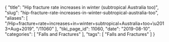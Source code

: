 {
    "title": "Hip fracture rate increases in winter (subtropical Australia too)",
    "slug": "hip-fracture-rate-increases-in-winter-subtropical-australia-too",
    "aliases": [
        "/Hip+fracture+rate+increases+in+winter+subtropical+Australia+too+\u2013+Aug+2019",
        "/11060"
    ],
    "tiki_page_id": 11060,
    "date": "2019-08-10",
    "categories": [
        "Falls and Fractures"
    ],
    "tags": [
        "Falls and Fractures"
    ]
}